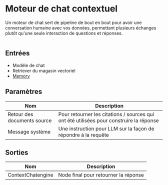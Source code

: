 # Moteur de chat contextuel

Un moteur de chat sert de pipeline de bout en bout pour avoir une conversation humaine avec vos données, permettant plusieurs échanges plutôt qu'une seule interaction de questions et réponses.

<gigne> <img src = "../../../. Gitbook / Assets / Image (3) (1) (1) (1) (1) (1) (1) (2) (1) (1) .png" alt = ""> <figCaption> </gigcaption> </pigucial>

## Entrées

* Modèle de chat
* Retriever du magasin vectoriel
* [Memory](../../langchain/memory/)

## Paramètres

| Nom | Description |
| ----------------------- | ------------------------------------------------------------------- |
| Retour des documents source | Pour retourner les citations / sources qui ont été utilisées pour construire la réponse |
| Message système | Une instruction pour LLM sur la façon de répondre à la requête |

## Sorties

| Nom | Description |
| ----------------- | ----------------------------- |
| ContextChatengine | Node final pour retourner la réponse |
